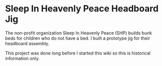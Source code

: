 # Sleep In Heavenly Peace Headboard Jig

The non-profit organization Sleep In Heavenly Peace (SHP) builds bunk beds for children who do not have a bed.  I built
a prototype jig for their headboard assembly.

This project was done long before I started this wiki so this is historical information only.

